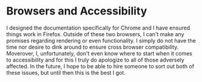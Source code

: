 # Browsers and Accessibility

I designed the documentation specifically for Chrome and I have ensured things work in Firefox. Outside of these two browsers, I can't make any promises regarding rendering or even functionality. I simply do not have the time nor desire to dink around to ensure cross browser compatibility. Moverover, I, unfortunately, don't even know where to start when it comes to accessibility and for this I truly do apologize to all of those adversely affected. In the future, I hope to be able to hire someone to sort out both of these issues, but until then this is the best I got.

<div class="cf"></div>
<div class="end"></div>

